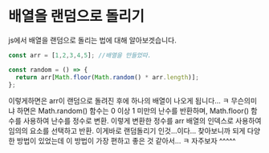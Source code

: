 # 배열을 랜덤으로 돌리기
js에서 배열을 랜덤으로 돌리는 법에 대해 알아보겟습니다. 

```js
const arr = [1,2,3,4,5]; //배열을 만들었따.

const random = () => {
  return arr[Math.floor(Math.random() * arr.length)];
};
```

이렇게하면은 arr이  랜덤으로 돌려진 후에 하나의 배열이 나오게 됩니다... ㅋ
무슨의미냐 하면은
 Math.random() 함수는 0 이상 1 미만의 난수를 반환하며, 
 Math.floor() 함수를 사용하여 난수를 정수로 변환. 이렇게 변환한 정수를 arr 배열의 인덱스로 사용하여 임의의 요소를 선택하고 반환.
 이게바로 랜덤돌리기 인것...이다... 찾아보니까 
 되게 다양한 방법이 있었는데 이 방법이 가장 편하고 좋은 것 같아서... ㅋ 자주보자 ^^^^^
